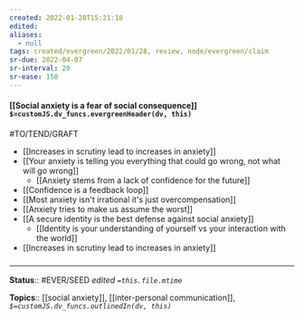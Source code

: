 ```yaml
---
created: 2022-01-28T15:21:18 
edited: 
aliases:
  - null
tags: created/evergreen/2022/01/28, review, node/evergreen/claim
sr-due: 2022-04-07
sr-interval: 20
sr-ease: 150
---
```


#### [[Social anxiety is a fear of social consequence]] `$=customJS.dv_funcs.evergreenHeader(dv, this)`

#TO/TEND/GRAFT 
- [[Increases in scrutiny lead to increases in anxiety]]
- [[Your anxiety is telling you everything that could go wrong, not what will go wrong]]
	- [[Anxiety stems from a lack of confidence for the future]]
- [[Confidence is a feedback loop]]
- [[Most anxiety isn't irrational it's just overcompensation]]
- [[Anxiety tries to make us assume the worst]]
- [[A secure identity is the best defense against social anxiety]]
	- [[Identity is your understanding of yourself vs your interaction with the world]]
- [[Increases in scrutiny lead to increases in anxiety]]

### <hr class="footnote"/>

**Status**:: #EVER/SEED 
*edited `=this.file.mtime`*

**Topics**:: [[social anxiety]], [[inter-personal communication]], 
*`$=customJS.dv_funcs.outlinedIn(dv, this)`*
